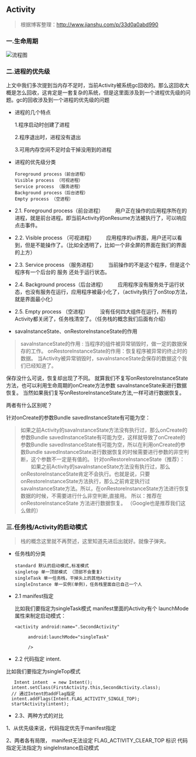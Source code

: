 
## Activity

> 根据博客整理：http://www.jianshu.com/p/33d0a0abd990

### 一.生命周期

![流程图](/home/colin/NoteBook/Resource/Picture/Activity生命周期.png)

### 二.进程的优先级

上文中我们多次提到当内存不足时，当前Activity被系统gc回收的。那么这回收大概是怎么回收，这肯定是一套复杂的系统，但是这里面涉及到一个进程优先级的问题。gc的回收涉及到一个进程的优先级的问题

  - 进程的几个特点

    1.程序启动时创建了进程

    2.程序退出时，进程没有退出

    3.可用内存空间不足时会干掉没用到的进程

  - 进程的优先级分类

        Foreground process（前台进程）
        Visible process （可视进程）
        Service process （服务进程）
        Background process（后台进程）
        Empty process （空进程）



  - 2.1. Foreground process（前台进程）
    用户正在操作的应用程序所在的进程，就是前台进程。即当前Activity的onResume方法被执行了，可以响应点击事件。

  - 2.2. Visible process （可视进程）
    应用程序的ui界面，用户还可以看到，但是不能操作了。（比如全透明了，比如一个非全屏的界面在我们的界面的上方）

  - 2.3. Service process （服务进程）
    当前操作的不是这个程序，但是这个程序有一个后台的 服务 还处于运行状态。

  - 2.4. Background process（后台进程）
    应用程序没有服务处于运行状态，也没有服务在运行，应用程序被最小化了，（activity执行了onStop方法，就是界面最小化）

  - 2.5. Empty process （空进程）
    没有任何四大组件在运行，所有的Activity都关闭了，任务栈清空了。（任务栈的概念我们后面有介绍）


  - savaInstanceState、onRestoreInstanceState的作用
  >savaInstanceState的作用 : 当程序的组件被异常销毁时，做一定的数据保存的工作。
  onRestoreInstanceState的作用：恢复程序被异常的终止时的数据。
  当Activity被异常销毁时，savaInstanceState会保存的数据这个我们已经知道了。

  保存没什么可说，恢复却出现了不同。
  就算我们不复写onRestoreInstanceState方法，也可以利用生命周期的onCreate方法参数 savaInstanceState来进行数据恢复。
  当然如果我们复写onRestoreInstanceState方法,一样可进行数据恢复。

  两者有什么区别呢？

  针对onCreate的参数Bundle savedInstanceState有可能为空：

  >如果之前Activity的savaInstanceState方法没有执行过，那么onCreate的参数Bundle savedInstanceState有可能为空，这样就导致了onCreate的参数Bundle savedInstanceState有可能为空，所以在利用onCreate的参数Bundle savedInstanceState进行数据恢复的时候需要进行参数的非空判断，这个参数不一定是有值的。
  针对onRestoreInstanceState（推荐）：
    如果之前Activity的savaInstanceState方法没有执行过，那么onRestoreInstanceState肯定不会执行。也就是说，只要onRestoreInstanceState方法执行，那么之前肯定执行过savaInstanceState方法。所以，在onRestoreInstanceState方法进行恢复数据的时候，不需要进行什么非空判断,直接用。
  所以：推荐在 onRestoreInstanceState 方法进行数据恢复。
  （Google也是推荐我们这么做的）


### 三.任务栈/Activity的启动模式

> 栈的概念这里就不再赘述，这里知道先进后出就好。就像子弹夹。

- 任务栈的分类

      standard 默认的启动模式,标准模式
      singletop 单一顶部模式 （顶部不会重复）
      singleTask 单一任务栈，干掉头上的其他Activity
      singleInstance 单一实例(单例)，任务栈里面自已自己一个人

- 2.1 manifest指定

  比如我们要指定为singleTask模式
  manifest里面的Activity有个 launchMode属性来制定启动模式：

      <activity android:name=".SecondActivity"

           android:launchMode="singleTask"

           />

- 2.2 代码指定 intent.

 比如我们要指定为singleTop模式

       Intent intent  = new Intent();
      intent.setClass(FirstActivity.this,SecondActivity.class);
      // 通过Intent的addFlag指定
      intent.addFlags(Intent.FLAG_ACTIVITY_SINGLE_TOP);
      startActivity(intent);

- 2.3、两种方式的对比

1、从优先级来说，代码指定优先于manifest指定

2、两者各有局限，
manifest无法设定 FLAG_ACTIVITY_CLEAR_TOP 标识
代码指定无法指定为 singleInstance启动模式
